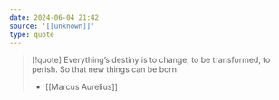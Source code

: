 ```yaml
---
date: 2024-06-04 21:42
source: '[[unknown]]'
type: quote
---
```




> [!quote]
> Everything’s destiny is to change, to be transformed, to perish. So that new things can be born. 
> - [[Marcus Aurelius]]

